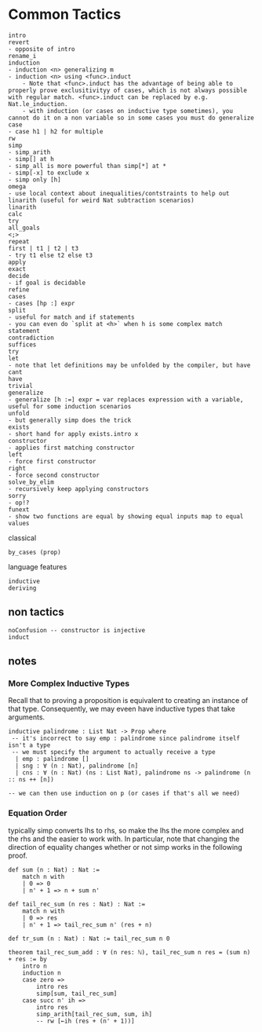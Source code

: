 # Common Tactics

```lean4
intro
revert
- opposite of intro
rename_i
induction
- induction <n> generalizing m
- induction <n> using <func>.induct
    - Note that <func>.induct has the advantage of being able to properly prove exclusitivityy of cases, which is not always possible with regular match. <func>.induct can be replaced by e.g. Nat.le_induction. 
    - with induction (or cases on inductive type sometimes), you cannot do it on a non variable so in some cases you must do generalize
case
- case h1 | h2 for multiple
rw
simp
- simp_arith
- simp[] at h
- simp_all is more powerful than simp[*] at *
- simp[-x] to exclude x
- simp only [h]
omega
- use local context about inequalities/contstraints to help out linarith (useful for weird Nat subtraction scenarios)
linarith
calc
try
all_goals
<;>
repeat
first | t1 | t2 | t3
- try t1 else t2 else t3
apply
exact
decide
- if goal is decidable
refine
cases
- cases [hp :] expr
split
- useful for match and if statements
- you can even do `split at <h>` when h is some complex match statement
contradiction
suffices
try
let
- note that let definitions may be unfolded by the compiler, but have cant
have
trivial 
generalize
- generalize [h :=] expr = var replaces expression with a variable, useful for some induction scenarios
unfold
- but generally simp does the trick
exists
- short hand for apply exists.intro x
constructor
- applies first matching constructor
left
- force first constructor
right
- force second constructor
solve_by_elim
- recursively keep applying constructors
sorry
- op!? 
funext
- show two functions are equal by showing equal inputs map to equal values
```

classical
```
by_cases (prop)
```

language features
```
inductive
deriving
```

## non tactics 

```lean4
noConfusion -- constructor is injective
induct
```

## notes

### More Complex Inductive Types
Recall that to proving a proposition is equivalent to creating an instance of that type.
Consequently, we may eveen have inductive types that take arguments.
```lean4
inductive palindrome : List Nat -> Prop where
 -- it's incorrect to say emp : palindrome since palindrome itself isn't a type
 -- we must specify the argument to actually receive a type
  | emp : palindrome []
  | sng : ∀ (n : Nat), palindrome [n]
  | cns : ∀ (n : Nat) (ns : List Nat), palindrome ns -> palindrome (n :: ns ++ [n])

-- we can then use induction on p (or cases if that's all we need)

```

### Equation Order
typically simp converts lhs to rhs, so make the lhs the more complex
and the rhs and the easier to work with. In particular, note that 
changing the direction of equality changes whether or not simp works in the following proof.
```lean4
def sum (n : Nat) : Nat :=
    match n with
    | 0 => 0
    | n' + 1 => n + sum n'

def tail_rec_sum (n res : Nat) : Nat :=
    match n with
    | 0 => res
    | n' + 1 => tail_rec_sum n' (res + n)

def tr_sum (n : Nat) : Nat := tail_rec_sum n 0

theorem tail_rec_sum_add : ∀ (n res: ℕ), tail_rec_sum n res = (sum n) + res := by
    intro n
    induction n
    case zero =>
        intro res
        simp[sum, tail_rec_sum]
    case succ n' ih =>
        intro res
        simp_arith[tail_rec_sum, sum, ih]
        -- rw [←ih (res + (n' + 1))]
```
